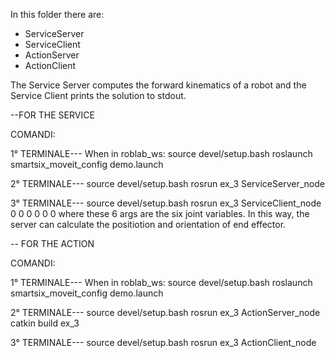 In this folder there are:
- ServiceServer
- ServiceClient
- ActionServer
- ActionClient

The Service Server computes the forward kinematics of a robot and the Service Client prints the solution to stdout. 

--FOR THE SERVICE

COMANDI:

1° TERMINALE--- When in roblab_ws:
 source devel/setup.bash 
 roslaunch smartsix_moveit_config demo.launch 

 2° TERMINALE---
 source devel/setup.bash 
 rosrun ex_3 ServiceServer_node 


3° TERMINALE---
source devel/setup.bash 
rosrun ex_3 ServiceClient_node 0 0 0 0 0 0 where these 6 args are the six joint variables. In this way, the server can calculate the positiotion and orientation of end effector.

-- FOR THE ACTION

COMANDI:

1° TERMINALE--- When in roblab_ws:
 source devel/setup.bash 
 roslaunch smartsix_moveit_config demo.launch 

2° TERMINALE---
 source devel/setup.bash 
 rosrun ex_3 ActionServer_node
 catkin build ex_3


3° TERMINALE---
 source devel/setup.bash 
 rosrun ex_3 ActionClient_node 
